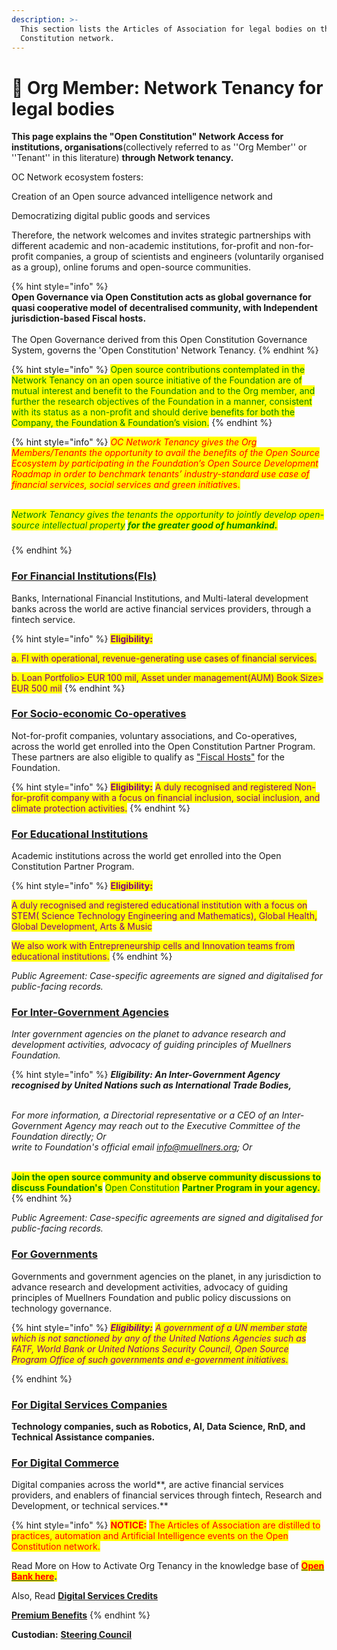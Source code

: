 ```yaml
---
description: >-
  This section lists the Articles of Association for legal bodies on the Open
  Constitution network.
---
```


# 🏅 Org Member: Network Tenancy for legal bodies

**This page explains the "Open Constitution" Network Access for institutions, organisations**(collectively referred to as ''Org Member'' or ''Tenant'' in this literature) **through Network tenancy.**

OC Network ecosystem fosters:

Creation of an Open source advanced intelligence network and&#x20;

Democratizing digital public goods and services &#x20;

Therefore, the network welcomes and invites strategic partnerships with different academic and non-academic institutions, for-profit and non-for-profit companies, a group of scientists and engineers (voluntarily organised as a group), online forums and open-source communities.

{% hint style="info" %}
\
**Open Governance via Open Constitution acts as global governance for quasi cooperative model of decentralised community, with Independent jurisdiction-based Fiscal hosts.**\
\
The Open Governance derived from this Open Constitution Governance System, governs the 'Open Constitution' Network Tenancy.&#x20;
{% endhint %}

{% hint style="info" %}
<mark style="color:green;">Open source contributions contemplated in the Network Tenancy on an open source initiative of the Foundation are of mutual interest and benefit to the Foundation and to the Org member, and further the research objectives of the Foundation in a manner, consistent with its status as a non-profit and should derive benefits for both the Company, the Foundation & Foundation’s vision.</mark>
{% endhint %}

{% hint style="info" %}
_<mark style="color:red;">OC Network Tenancy gives the Org Members/Tenants the opportunity to avail the benefits of the Open Source Ecosystem by participating in the Foundation’s Open Source Development Roadmap in order to benchmark tenants’ industry-standard use case of financial services, social services and green initiative</mark>_<mark style="color:red;">s.</mark>

\
_<mark style="color:green;">Network Tenancy gives the tenants the opportunity to jointly develop open-source intellectual property</mark> <mark style="color:green;"></mark><mark style="color:green;">**for the greater good of humankind.**</mark>_&#x20;

###
{% endhint %}

### [**For Financial Institutions(FIs)**](financial-institutions.md)

Banks, International Financial Institutions, and Multi-lateral development banks across the world are active financial services providers, through a fintech service.

{% hint style="info" %}
<mark style="color:purple;">**Eligibility:**</mark>&#x20;

<mark style="color:purple;">a. FI with operational, revenue-generating use cases of financial services.</mark>

<mark style="color:purple;">b. Loan Portfolio> EUR 100 mil, Asset under management(AUM) Book Size> EUR 500 mil</mark>&#x20;
{% endhint %}

### [**For Socio-economic Co-operatives**](socio-economic-co-op.md)

Not-for-profit companies, voluntary associations, and Co-operatives, across the world get enrolled into the Open Constitution Partner Program. These partners are also eligible to qualify as ["Fiscal Hosts"](broken-reference) for the Foundation.

{% hint style="info" %}
<mark style="color:purple;">**Eligibility:**</mark> <mark style="color:purple;"></mark><mark style="color:purple;">A duly recognised and registered Non-for-profit company with a focus on financial inclusion, social inclusion, and climate protection activities.</mark>
{% endhint %}

### [**For Educational Institutions**](academic-bodies.md)

Academic institutions across the world get enrolled into the Open Constitution Partner Program.

{% hint style="info" %}
<mark style="color:purple;">**Eligibility:**</mark>&#x20;

<mark style="color:purple;">A duly recognised and registered educational institution with a focus on STEM( Science Technology Engineering and Mathematics), Global Health, Global Development, Arts & Music</mark>

<mark style="color:purple;">We also work with Entrepreneurship cells and Innovation teams from educational institutions.</mark>
{% endhint %}

_Public Agreement: Case-specific agreements are signed and digitalised for public-facing records._

### [For Inter-Government Agencies](public-agencies.md)

_Inter government agencies on the planet to advance research and development activities, advocacy of guiding principles of Muellners Foundation._&#x20;

{% hint style="info" %}
_**Eligibility: An Inter-Government Agency recognised by United Nations such as International Trade Bodies,**_&#x20;

\
_For more information, a Directorial representative or a CEO of an Inter-Government Agency may reach out to the Executive Committee of the Foundation directly; Or_ \
_write to Foundation's official email info@muellners.org; Or_&#x20;

\
<mark style="color:green;">**Join the open source community and observe community discussions to discuss Foundation's**</mark> <mark style="color:green;"></mark><mark style="color:green;">Open Constitution</mark> <mark style="color:green;"></mark><mark style="color:green;">**Partner Program in your agency.**</mark>&#x20;
{% endhint %}

_Public Agreement: Case-specific agreements are signed and digitalised for public-facing records._&#x20;

### [For Governments](public-agencies.md)

Governments and government agencies on the planet, in any jurisdiction to advance research and development activities, advocacy of guiding principles of Muellners Foundation and public policy discussions on technology governance.

{% hint style="info" %}
_<mark style="color:purple;">**Eligibility:**</mark> <mark style="color:purple;"></mark><mark style="color:purple;">A government of a UN member state which is not sanctioned by any of the United Nations Agencies such as FATF, World Bank or United Nations Security Council, Open Source Program Office of such governments and e-government initiatives.</mark>_


{% endhint %}

### [**For Digital Services Companies**](digital-services-companies.md)&#x20;

**Technology companies, such as Robotics, AI, Data Science, RnD, and Technical Assistance companies.**

### [**For Digital Commerce**](digital-commerce.md)

Digital companies across the world**, are active financial services providers, and enablers of financial services through fintech, Research and Development, or technical services.**&#x20;

{% hint style="info" %}
<mark style="color:red;">**NOTICE:**</mark> <mark style="color:red;"></mark><mark style="color:red;">The Articles of Association are distilled to practices, automation and Artificial Intelligence events on the Open Constitution network.</mark>&#x20;

Read More on How to Activate Org Tenancy in the knowledge base of [<mark style="color:blue;"><mark style="color:red;">**Open Bank here**<mark style="color:red;"></mark>](https://openconstitution.atlassian.net/wiki/spaces/ER1/overview)<mark style="color:blue;">**.**</mark>

Also, Read [**Digital Services Credits**](digital-service-credits.md)

&#x20;[**Premium Benefits**](https://docs.muellnersfoundation.info/serenity-partner-program/premium-benefits)
{% endhint %}



**Custodian:**  [**Steering Council**](../foundation/steering-council/)
